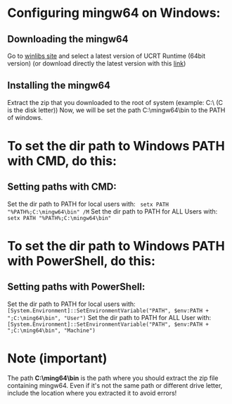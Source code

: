 # Configuring mingw64 on Windows:
## Downloading the mingw64
Go to [winlibs site](https://winlibs.com/) and select a latest version of UCRT Runtime (64bit version) (or download directly the latest version with this [link](https://github.com/brechtsanders/winlibs_mingw/releases/download/15.1.0posix-13.0.0-ucrt-r2/winlibs-i686-posix-dwarf-gcc-15.1.0-mingw-w64ucrt-13.0.0-r2.zip))
## Installing the mingw64
Extract the zip that you downloaded to the root of system (example: C:\ (C is the disk letter))
Now, we will be set the path C:\mingw64\bin to the PATH of windows.
# To set the dir path to Windows PATH with CMD, do this:
## Setting paths with CMD:
Set the dir path to PATH for local users with: ``` setx PATH "%PATH%;C:\mingw64\bin" /M```
Set the dir path to PATH for ALL Users with: ``` setx PATH "%PATH%;C:\mingw64\bin" ```
# To set the dir path to Windows PATH with PowerShell, do this:
## Setting paths with PowerShell:
Set the dir path to PATH for local users with: ``` [System.Environment]::SetEnvironmentVariable("PATH", $env:PATH + ";C:\ming64\bin", "User") ```
Set the dir path to PATH for ALL User with: ``` [System.Environment]::SetEnvironmentVariable("PATH", $env:PATH + ";C:\ming64\bin", "Machine") ```
# Note (important)
The path **C:\ming64\bin** is the path where you should extract the zip file containing mingw64. Even if it's not the same path or different drive letter, include the location where you extracted it to avoid errors!
